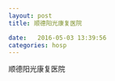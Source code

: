```yaml
--- 
layout: post 
title: 顺德阳光康复医院

date:   2016-05-03 13:39:56 
categories: hosp 
--- 
```

   
顺德阳光康复医院
